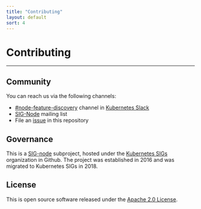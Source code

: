```yaml
---
title: "Contributing"
layout: default
sort: 4
---
```


# Contributing

---

## Community

You can reach us via the following channels:

- [#node-feature-discovery](https://kubernetes.slack.com/messages/node-feature-discovery)
  channel in [Kubernetes Slack](https://slack.k8s.io/)
- [SIG-Node](https://groups.google.com/g/kubernetes-sig-node) mailing list
- File an
  [issue](https://github.com/kubernetes-sigs/node-feature-discovery-operator/issues/new)
  in this repository

## Governance

This is a
[SIG-node](https://github.com/kubernetes/community/blob/master/sig-node/README.md)
subproject, hosted under the
[Kubernetes SIGs](https://github.com/kubernetes-sigs) organization in Github.
The project was established in 2016 and was migrated to Kubernetes SIGs in 2018.

## License

This is open source software released under the [Apache 2.0 License](https://github.com/kubernetes-sigs/node-feature-discovery/blob/master/LICENSE).
